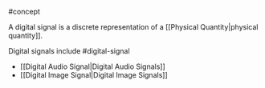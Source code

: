 #concept 

A digital signal is a discrete representation of a [[Physical Quantity|physical quantity]].

Digital signals include #digital-signal 

- [[Digital Audio Signal|Digital Audio Signals]]
- [[Digital Image Signal|Digital Image Signals]] 